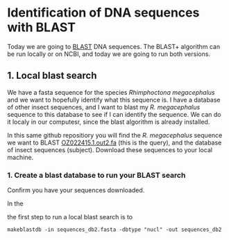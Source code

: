 # Identification of DNA sequences with BLAST

Today we are going to [BLAST](https://www.nature.com/scitable/topicpage/basic-local-alignment-search-tool-blast-29096/#:~:text=BLAST%20is%20a%20computer%20algorithm,tool%20in%20ongoing%20genomic%20research.) DNA sequences. The BLAST+ algorithm can be run locally or on NCBI, and today we are going to run both versions. 

## 1. Local blast search

We have a fasta sequence for the species _Rhimphoctona megacephalus_ and we want to hopefully identify what this sequence is. I have a database of other insect sequences, and I want to blast my _R. megacephalus_ sequence to this database to see if I can identify the sequence. We can do it localy in our computesr, since the blast algorithm is already installed.

In this same github repositiory you will find the _R. megacephalus_ sequence we want to BLAST [OZ022415.1.out2.fa](./OZ022415.1.out2.fa) (this is the query), and the database of insect sequences (subject). Download these sequences to your local machine.

### 1. Create a blast database to run your BLAST search

Confirm you have your sequences downloaded.

In the


the first step to run a local blast search is to 

```
makeblastdb -in sequences_db2.fasta -dbtype "nucl" -out sequences_db2

```






